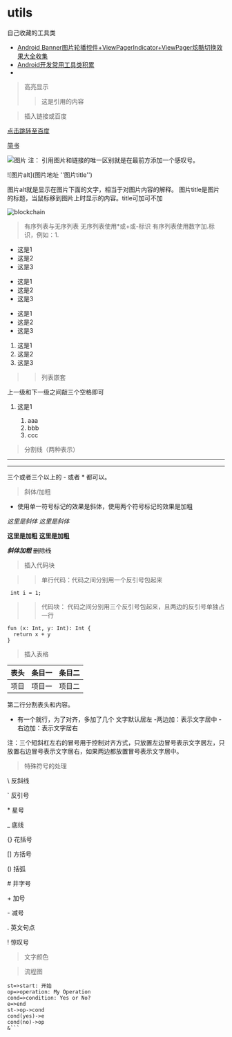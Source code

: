 # utils
自己收藏的工具类
 - [Android Banner图片轮播控件+ViewPagerIndicator+ViewPager炫酷切换效果大全收集](https://blog.csdn.net/u014133119/article/details/80954317)
 - [Android开发常用工具类积累](https://www.jianshu.com/p/6784800b5cc9)
 - []()

> 高亮显示
>>这是引用的内容

> 插入链接或百度

 [点击跳转至百度](http://www.baidu.com)
 
 <a href="https://www.jianshu.com/u/1f5ac0cf6a8b" target="_blank">简书</a>
 

 ![图片](https://upload-images.jianshu.io/upload_images/703764-605e3cc2ecb664f6.jpg?imageMogr2/auto-orient/strip%7CimageView2/2/w/1240 "擦汗如与")
 注： 引用图片和链接的唯一区别就是在最前方添加一个感叹号。
 
 ![图片alt](图片地址 ''图片title'')

图片alt就是显示在图片下面的文字，相当于对图片内容的解释。
图片title是图片的标题，当鼠标移到图片上时显示的内容。title可加可不加

![blockchain](https://ss0.bdstatic.com/70cFvHSh_Q1YnxGkpoWK1HF6hhy/it/u=702257389,1274025419&fm=27&gp=0.jpg "区块链")

 
 > 有序列表与无序列表
 无序列表使用*或+或-标识
 有序列表使用数字加.标识，例如：1.
 
 * 这是1
 * 这是2
 * 这是3
 
 + 这是1
 + 这是2
 + 这是3
 
 - 这是1
 - 这是2
 - 这是3

 1. 这是1
 2. 这是2
 3. 这是3
 
 >> 列表嵌套
 
 上一级和下一级之间敲三个空格即可
 
 1. 这是1
 
 
    1. aaa
    2. bbb
    3. ccc
  
 


> 分割线（两种表示）
***
---

三个或者三个以上的 - 或者 * 都可以。

> 斜体/加粗

- 使用单一符号标记的效果是斜体，使用两个符号标记的效果是加粗

*这里是斜体*
_这里是斜体_

**这里是加粗**
__这里是加粗__

***斜体加粗***
~~删除线~~



> 插入代码块

>> 单行代码：代码之间分别用一个反引号包起来

` int i = 1;`

>> 代码块：
代码之间分别用三个反引号包起来，且两边的反引号单独占一行
```
fun (x: Int, y: Int): Int {
  return x + y
}
```



> 插入表格

表头  |条目一|条目二
---|:---:|:---:
项目           |项目一|项目二

第二行分割表头和内容。
- 有一个就行，为了对齐，多加了几个
文字默认居左
-两边加：表示文字居中
-右边加：表示文字居右



注：三个短斜杠左右的冒号用于控制对齐方式，只放置左边冒号表示文字居左，只放置右边冒号表示文字居右，如果两边都放置冒号表示文字居中。

> 特殊符号的处理

\\   反斜线

\`   反引号

\*   星号

\_   底线

\{\}  花括号

\[\]  方括号

\(\)  括弧

\#   井字号

\+   加号

\-   减号

\.   英文句点

\!   惊叹号


> 文字颜色

> 流程图

```flow
st=>start: 开始
op=>operation: My Operation
cond=>condition: Yes or No?
e=>end
st->op->cond
cond(yes)->e
cond(no)->op
&```
